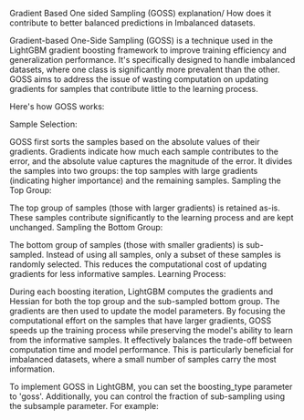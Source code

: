 Gradient Based One sided Sampling (GOSS) explanation/ How does it contribute to better balanced predictions in Imbalanced datasets.



Gradient-based One-Side Sampling (GOSS) is a technique used in the LightGBM gradient boosting framework to improve training efficiency and generalization performance. It's specifically designed to handle imbalanced datasets, where one class is significantly more prevalent than the other. GOSS aims to address the issue of wasting computation on updating gradients for samples that contribute little to the learning process.

Here's how GOSS works:

Sample Selection:

GOSS first sorts the samples based on the absolute values of their gradients. Gradients indicate how much each sample contributes to the error, and the absolute value captures the magnitude of the error.
It divides the samples into two groups: the top samples with large gradients (indicating higher importance) and the remaining samples.
Sampling the Top Group:

The top group of samples (those with larger gradients) is retained as-is. These samples contribute significantly to the learning process and are kept unchanged.
Sampling the Bottom Group:

The bottom group of samples (those with smaller gradients) is sub-sampled. Instead of using all samples, only a subset of these samples is randomly selected. This reduces the computational cost of updating gradients for less informative samples.
Learning Process:

During each boosting iteration, LightGBM computes the gradients and Hessian for both the top group and the sub-sampled bottom group. The gradients are then used to update the model parameters.
By focusing the computational effort on the samples that have larger gradients, GOSS speeds up the training process while preserving the model's ability to learn from the informative samples. It effectively balances the trade-off between computation time and model performance. This is particularly beneficial for imbalanced datasets, where a small number of samples carry the most information.

To implement GOSS in LightGBM, you can set the boosting_type parameter to 'goss'. Additionally, you can control the fraction of sub-sampling using the subsample parameter. For example: